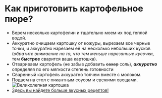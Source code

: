 # Как приготовить картофельное пюре?
* Берем несколько картофелин и тщательно моем их под теплой водой.
* Аккуратно очищаем картошку от кожуры, вырезаем все черные точки, и аккуратно нарезаем её на несколько небольших кусков (*обратите внимаение на то, что тем меньше нарезанные кусочки*, тем **быстрее** сварится ваша картошка).
* Отвариваем картофель (не забыв добавить ~~сахар~~ соль), **_аккуратно_** определяя по его мягкости степень готовности
* Сваренный картофель аккуратно толчем вместе с молоком.
* Подаем на стол с пикантным соусом и свежими овощами.
![Великолепная картошка](https://avatars.mds.yandex.net/get-pdb/231404/bb8a30e6-6ca8-44eb-85f0-3ae16f736b6e/s1200?webp=false)
* [Здесь вы найдете больше вкусных рецептов!](https://www.russianfood.com/recipes/bytype/?fid=1020)

